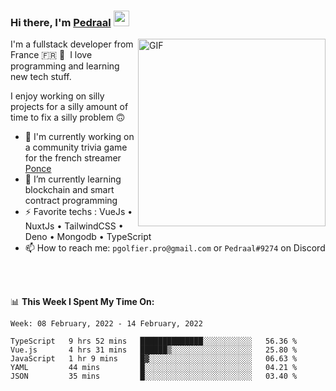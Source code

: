 ### Hi there, I'm <a href="https://pedraal.dev" target="_blank">Pedraal</a> <img src="https://media.giphy.com/media/hvRJCLFzcasrR4ia7z/giphy.gif" width="25px">
<img align="right" alt="GIF" src="https://pedraal.dev/avatar.png" width="300" height="300" />

I'm a fullstack developer from France 🇫🇷 🥖 &nbsp;I love programming and learning new
tech stuff.

I enjoy working on silly projects for a silly amount of time to fix a silly problem 🙃

- 🔭  I'm currently working on a community trivia game for the french streamer <a href="https://twitch.tv/ponce" target="_blank">Ponce</a>
- 🌱 I’m currently learning blockchain and smart contract programming
- ⚡ Favorite techs : VueJs &bull; NuxtJs &bull; TailwindCSS &bull; Deno &bull; Mongodb &bull; TypeScript
- 📫 How to reach me: `pgolfier.pro@gmail.com` or `Pedraal#9274` on Discord

<br>
<br>

📊 **This Week I Spent My Time On:**
<!--START_SECTION:waka-->
```text
Week: 08 February, 2022 - 14 February, 2022

TypeScript   9 hrs 52 mins   ██████████████░░░░░░░░░░░   56.36 % 
Vue.js       4 hrs 31 mins   ██████▒░░░░░░░░░░░░░░░░░░   25.80 % 
JavaScript   1 hr 9 mins     █▓░░░░░░░░░░░░░░░░░░░░░░░   06.63 % 
YAML         44 mins         █░░░░░░░░░░░░░░░░░░░░░░░░   04.21 % 
JSON         35 mins         █░░░░░░░░░░░░░░░░░░░░░░░░   03.40 % 
```
<!--END_SECTION:waka-->
